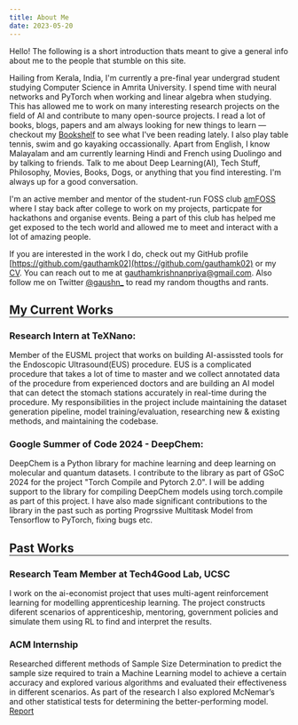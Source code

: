 ```yaml
---
title: About Me
date: 2023-05-20
---
```


Hello! The following is a short introduction thats meant to give a general info about me to the people that stumble on this site.

Hailing from Kerala, India, I'm currently a pre-final year undergrad student studying Computer Science in Amrita University. I spend time with neural networks and PyTorch when working and linear algebra when studying. This has allowed me to work on many interesting research projects on the field of AI and contribute to many open-source projects. I read a lot of books, blogs, papers and am always looking for new things to learn — checkout my [Bookshelf](/bookshelf) to see what I've been reading lately. I also play table tennis, swim and go kayaking occassionally. Apart from English, I know Malayalam and am currently learning Hindi and French using Duolingo and by talking to friends. Talk to me about Deep Learning(AI), Tech Stuff, Philosophy, Movies, Books, Dogs, or anything that you find interesting. I'm always up for a good conversation. 

I'm an active member and mentor of the student-run FOSS club [amFOSS](https://amfoss.in) where I stay back after college to work on my projects, particpate for hackathons and organise events. Being a part of this club has helped me get exposed to the tech world and allowed me to meet and interact with a lot of amazing people.

If you are interested in the work I do, check out my GitHub profile [https://github.com/gauthamk02](https://github.com/gauthamk02) or my [CV](https://drive.google.com/file/d/1m1Tbe-himD18DG0xv2gzxOKHdKMI3H5-/view?usp=sharing). You can reach out to me at [gauthamkrishnanpriya@gmail.com](mailto:gauthamkrishnanpriya@gmail.com). Also follow me on Twitter [@gaushn_](https://twitter.com/gaushn_) to read my random thougths and rants.

<h2 style="margin-bottom: 0;">My Current Works</h2>
<hr style="margin-top: 0; margin-bottom: 0;">

### **Research Intern at TeXNano:**
Member of the EUSML project that works on building AI-assissted tools for the Endoscopic Ultrasound(EUS) procedure. EUS is a complicated procedure that takes a lot of time to master and we collect annotated data of the procedure from experienced doctors and are building an AI model that can detect the stomach stations accurately in real-time during the procedure. My responsibilities in the project include maintaining the dataset generation pipeline, model training/evaluation, researching new & existing methods, and maintaining the codebase.

### **Google Summer of Code 2024 - DeepChem:**
DeepChem is a Python library for machine learning and deep learning on molecular and quantum datasets. I contribute to the library as part of GSoC 2024 for the project "Torch Compile and Pytorch 2.0". I will be adding support to the library for compiling DeepChem models using torch.compile as part of this project. I have also made significant contributions to the library in the past such as porting Progrssive Multitask Model from Tensorflow to PyTorch, fixing bugs etc.

<h2 style="margin-bottom: 0;">Past Works</h2>
<hr style="margin-top: 0; margin-bottom: 0;">

### **Research Team Member at Tech4Good Lab, UCSC**
I work on the ai-economist project that uses multi-agent reinforcement learning for modelling apprenticeship learning. The project constructs diferent scenarios of apprenticeship, mentoring, government policies and simulate them using RL to find and interpret the results.


### **ACM Internship**
Researched different methods of Sample Size Determination to predict the sample size required to train a Machine Learning model to achieve a certain accuracy and explored various algorithms and evaluated their effectiveness in different scenarios. As part of the research I also explored McNemar’s and other statistical tests for determining the better-performing model.\
[Report](https://drive.google.com/file/d/1DTVWHkgnsuFdb_wIYzl0AFVIAFs_3RtL/view)
